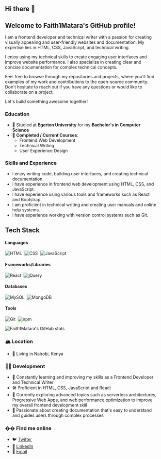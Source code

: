 
## Hi there 👋

## Welcome to Faith1Matara's GitHub profile!

I am a frontend developer and technical writer with a passion for creating visually appealing and user-friendly websites and documentation. My expertise lies in HTML, CSS, JavaScript, and technical writing.

I enjoy using my technical skills to create engaging user interfaces and improve website performance. I also specialize in creating clear and concise documentation for complex technical concepts.

Feel free to browse through my repositories and projects, where you'll find examples of my work and contributions to the open-source community. Don't hesitate to reach out if you have any questions or would like to collaborate on a project.

Let's build something awesome together!

### Education
- 📖 Studied at **Egerton University** for my **Bachelor's in Computer Science**
- 🌱 **Completed / Current Courses**: 
  - Frontend Web Development
  - Technical Writing
  - User Experience Design
  
### Skills and Experience
- I enjoy writing code, building user interfaces, and creating technical documentation.
- I have experience in frontend web development using HTML, CSS, and JavaScript.
- I have experience using various tools and frameworks such as React and Bootstrap.
- I am proficient in technical writing and creating user manuals and online help systems.
- I have experience working with version control systems such as Git.

## Tech Stack
#### Languages
![HTML](https://img.shields.io/badge/-HTML-05122A?style=flat&logo=HTML5)&nbsp;
![CSS](https://img.shields.io/badge/-CSS-05122A?style=flat&logo=CSS3&logoColor=1572B6)&nbsp;
![JavaScript](https://img.shields.io/badge/-JavaScript-05122A?style=flat&logo=javascript)&nbsp;

#### Frameworks/Libraries
![React](https://img.shields.io/badge/-React-05122A?style=flat&logo=react)&nbsp;
![jQuery](https://img.shields.io/badge/-jQuery-05122A?style=flat&logo=jQuery&logoColor=blue)&nbsp;

#### Databases
![MySQL](https://img.shields.io/badge/-MySQL-05122A?style=flat&logo=mysql)&nbsp;
![MongoDB](https://img.shields.io/badge/-MongoDB-05122A?style=flat&logo=mongodb)&nbsp;

#### Tools
![Git](https://img.shields.io/badge/-Git-05122A?style=flat&logo=git)&nbsp;
![npm](https://img.shields.io/badge/-npm-05122A?style=flat&logo=npm)&nbsp;

![Faith1Matara's GitHub stats](https://github-readme-stats.vercel.app/api?username=Faith1Matara&count_private=true&show_icons=true&theme=dark&hide_rank=false&include_all_commits=true)

### 🏔️ Location
- 🏢 Living in Nairobi, Kenya

### 👨‍💻 Development
- 🧠 Constantly learning and improving my skills as a Frontend Developer and Technical Writer
- 🛠️ Proficient in HTML, CSS, JavaScript and React
- 🚀 Currently exploring advanced topics such as serverless architectures, Progressive Web Apps, and web performance optimization to improve my overall frontend development skill
- 📝 Passionate about creating documentation that's easy to understand and guides users through complex processes

### �� Find me online
- 🐦 [Twitter](https://twitter.com/FaithMatara3)
- 💼 [LinkedIn](https://www.linkedin.com/in/faith-matara-6b888a1a4/)
- 📧 [Email](mailto:faithmatara696@gmail.com)
